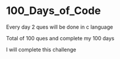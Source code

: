 # 100_Days_of_Code
Every day 2 ques will be done in c language 

Total of 100 ques and complete my 100 days

I will complete this challenge

